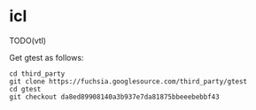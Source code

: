# icl

TODO(vtl)

Get gtest as follows:
```
cd third_party
git clone https://fuchsia.googlesource.com/third_party/gtest
cd gtest
git checkout da8ed89908140a3b937e7da81875bbeeebebbf43
```
